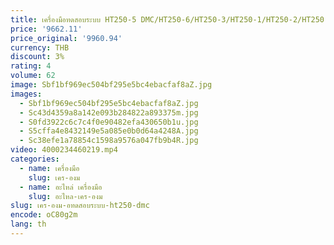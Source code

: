 ```yaml
---
title: เครื่องมือทดสอบระบบ HT250-5 DMC/HT250-6/HT250-3/HT250-1/HT250-2/HT250-4
price: '9662.11'
price_original: '9960.94'
currency: THB
discount: 3%
rating: 4
volume: 62
image: Sbf1bf969ec504bf295e5bc4ebacfaf8aZ.jpg
images:
  - Sbf1bf969ec504bf295e5bc4ebacfaf8aZ.jpg
  - Sc43d4359a8a142e093b284822a893375m.jpg
  - S0fd3922c6c7c4f0e90482efa430650b1u.jpg
  - S5cffa4e8432149e5a085e0b0d64a4248A.jpg
  - Sc38efe1a78854c1598a9576a047fb9b4R.jpg
video: 4000234460219.mp4
categories:
  - name: เครื่องมือ
    slug: เคร-องม
  - name: อะไหล่ เครื่องมือ
    slug: อะไหล-เคร-องม
slug: เคร-องม-อทดสอบระบบ-ht250-dmc
encode: oC80g2m
lang: th
---
```

  